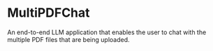 # MultiPDFChat
An end-to-end LLM application that enables the user to chat with the multiple PDF files that are being uploaded.  
